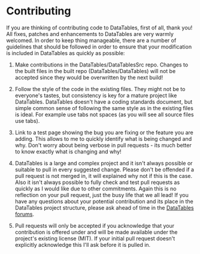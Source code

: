 # Contributing

If you are thinking of contributing code to DataTables, first of all, thank you! All fixes, patches and enhancements to DataTables are very warmly welcomed. In order to keep thing manageable, there are a number of guidelines that should be followed in order to ensure that your modification is included in DataTables as quickly as possible:

1. Make contributions in the DataTables/DataTablesSrc repo. Changes to the built files in the built repo (DataTables/DataTables) will not be accepted since they would be overwritten by the next build!

2. Follow the style of the code in the existing files. They might not be to everyone's tastes, but consistency is key for a mature project like DataTables. DataTables doesn't have a coding standards document, but simple common sense of following the same style as in the existing files is ideal. For example use tabs not spaces (as you will see all source files use tabs).

3. Link to a test page showing the bug you are fixing or the feature you are adding. This allows to me to quickly identify what is being changed and why. Don't worry about being verbose in pull requests - its much better to know exactly what is changing and why!

4. DataTables is a large and complex project and it isn't always possible or suitable to pull in every suggested change. Please don't be offended if a pull request is not merged in, it will explained why not if this is the case. Also it isn't always possible to fully check and test pull requests as quickly as I would like due to other commitments. Again this is no reflection on your pull request, just the busy life that we all lead! If you have any questions about your potential contribution and its place in the DataTables project structure, please ask ahead of time in the [DataTables forums](//datatables.net/forums).

5. Pull requests will only be accepted if you acknowledge that your contribution is offered under and will be made available under the project's existing license (MIT). If your initial pull request doesn't explicitly acknowledge this I'll ask before it is pulled in.

